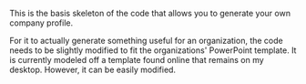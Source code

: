 This is the basis skeleton of the code that allows you to generate your own company profile. 

For it to actually generate something useful for an organization, the code needs to be slightly modified to
fit the organizations' PowerPoint template. It is currently modeled off a template found online that remains 
on my desktop. However, it can be easily modified. 
